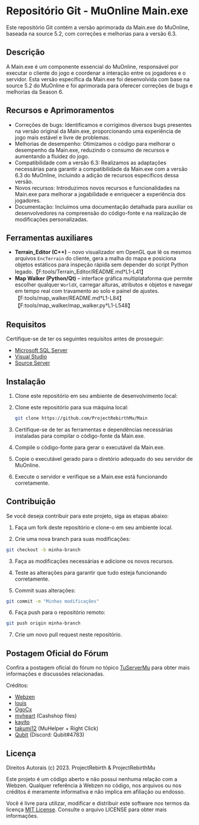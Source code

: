 # Repositório Git - MuOnline Main.exe

Este repositório Git contém a versão aprimorada da Main.exe do MuOnline, baseada na source 5.2, com correções e melhorias para a versão 6.3.

## Descrição

A Main.exe é um componente essencial do MuOnline, responsável por executar o cliente do jogo e coordenar a interação entre os jogadores e o servidor. Esta versão específica da Main.exe foi desenvolvida com base na source 5.2 do MuOnline e foi aprimorada para oferecer correções de bugs e melhorias da Season 6.

## Recursos e Aprimoramentos

- Correções de bugs: Identificamos e corrigimos diversos bugs presentes na versão original da Main.exe, proporcionando uma experiência de jogo mais estável e livre de problemas.
- Melhorias de desempenho: Otimizamos o código para melhorar o desempenho da Main.exe, reduzindo o consumo de recursos e aumentando a fluidez do jogo.
- Compatibilidade com a versão 6.3: Realizamos as adaptações necessárias para garantir a compatibilidade da Main.exe com a versão 6.3 do MuOnline, incluindo a adição de recursos específicos dessa versão.
- Novos recursos: Introduzimos novos recursos e funcionalidades na Main.exe para melhorar a jogabilidade e enriquecer a experiência dos jogadores.
- Documentação: Incluímos uma documentação detalhada para auxiliar os desenvolvedores na compreensão do código-fonte e na realização de modificações personalizadas.

## Ferramentas auxiliares

- **Terrain_Editor (C++)** – novo visualizador em OpenGL que lê os mesmos arquivos `EncTerrain` do cliente, gera a malha do mapa e posiciona objetos estáticos para inspeção rápida sem depender do script Python legado.【F:tools/Terrain_Editor/README.md†L1-L41】
- **Map Walker (Python/Qt)** – interface gráfica multiplataforma que permite escolher qualquer `WorldX`, carregar alturas, atributos e objetos e navegar em tempo real com travamento ao solo e painel de ajustes.【F:tools/map_walker/README.md†L1-L84】【F:tools/map_walker/map_walker.py†L1-L548】

## Requisitos

Certifique-se de ter os seguintes requisitos antes de prosseguir:

- [Microsoft SQL Server](https://www.microsoft.com/pt-br/sql-server/sql-server-downloads)
- [Visual Studio](https://visualstudio.microsoft.com/pt-br/downloads)
- [Source Server](https://github.com/ProjectRebirthMu/Server)

## Instalação

1. Clone este repositório em seu ambiente de desenvolvimento local:

1. Clone este repositório para sua máquina local:

   ```bash
   git clone https://github.com/ProjectRebirthMu/Main
   ```

2. Certifique-se de ter as ferramentas e dependências necessárias instaladas para compilar o código-fonte da Main.exe.

3. Compile o código-fonte para gerar o executável da Main.exe.

4. Copie o executável gerado para o diretório adequado do seu servidor de MuOnline.

5. Execute o servidor e verifique se a Main.exe está funcionando corretamente.

## Contribuição

Se você deseja contribuir para este projeto, siga as etapas abaixo:

1. Faça um fork deste repositório e clone-o em seu ambiente local.

2. Crie uma nova branch para suas modificações:

```bash
git checkout -b minha-branch
```

3. Faça as modificações necessárias e adicione os novos recursos.

4. Teste as alterações para garantir que tudo esteja funcionando corretamente.

5. Commit suas alterações:

```bash
git commit -m "Minhas modificações"
```
   
6. Faça push para o repositório remoto:

```bash
git push origin minha-branch
```

7. Crie um novo pull request neste repositório.


## Postagem Oficial do Fórum

Confira a postagem oficial do fórum no tópico [TuServerMu](https://tuservermu.com.ve/index.php?topic=57374.msg294187#msg294187) para obter mais informações e discussões relacionadas.

Créditos:
- [Webzen](https://en.wikipedia.org/wiki/Webzen)
- [louis](https://tuservermu.com.ve/index.php?action=profile;u=4199)
- [OgoCx](https://tuservermu.com.ve/index.php?action=profile;u=8220)
- [myheart](https://tuservermu.com.ve/index.php?action=profile;u=10705) (Cashshop files)
- [kayito](https://tuservermu.com.ve/index.php?action=profile;u=5033)
- [takumi12](https://tuservermu.com.ve/index.php?action=profile;u=16349) (MuHelper + Right Click)
- [Qubit](https://tuservermu.com.ve/index.php?action=profile;u=36306) (Discord: Qubit#4783)

## Licença

Direitos Autorais (c) 2023. ProjectRebirth & ProjectRebirthMu

Este projeto é um código aberto e não possui nenhuma relação com a Webzen. Qualquer referência à Webzen no código, nos arquivos ou nos créditos é meramente informativa e não implica em afiliação ou endosso.

Você é livre para utilizar, modificar e distribuir este software nos termos da licença [MIT License](LICENSE). Consulte o arquivo LICENSE para obter mais informações.

